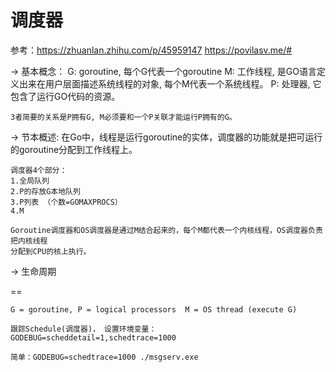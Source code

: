 # 调度器 # 

参考：https://zhuanlan.zhihu.com/p/45959147
https://povilasv.me/#

-> 基本概念：
	G: goroutine, 每个G代表一个goroutine
	M: 工作线程, 是GO语言定义出来在用户层面描述系统线程的对象, 每个M代表一个系统线程。
	P: 处理器, 它包含了运行GO代码的资源。

	3者简要的关系是P拥有G, M必须要和一个P关联才能运行P拥有的G。

-> 节本概述:
	在Go中，线程是运行goroutine的实体，调度器的功能就是把可运行的goroutine分配到工作线程上。

	调度器4个部分：
	1.全局队列
	2.P的存放G本地队列
	3.P列表 （个数=GOMAXPROCS）
	4.M

	Goroutine调度器和OS调度器是通过M结合起来的，每个M都代表一个内核线程，OS调度器负责把内核线程
	分配到CPU的核上执行。

-> 生命周期



==

	G = goroutine, P = logical processors  M = OS thread (execute G)

	跟踪Schedule(调度器)， 设置环境变量： GODEBUG=scheddetail=1,schedtrace=1000

	简单：GODEBUG=schedtrace=1000 ./msgserv.exe


